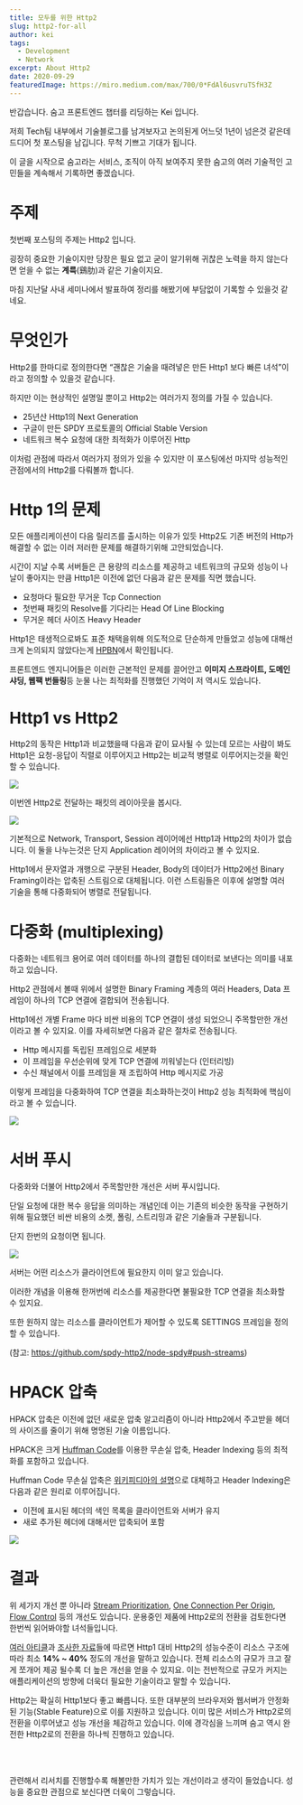 ```yaml
---
title: 모두를 위한 Http2
slug: http2-for-all
author: kei
tags:
  - Development
  - Network
excerpt: About Http2
date: 2020-09-29
featuredImage: https://miro.medium.com/max/700/0*FdAl6usvruTSfH3Z
---
```


반갑습니다. 숨고 프론트엔드 챕터를 리딩하는 Kei 입니다.

저희 Tech팀 내부에서 기술블로그를 남겨보자고 논의된게 어느덧 1년이 넘은것 같은데 드디어 첫 포스팅을 남깁니다. 무척 기쁘고 기대가 됩니다.

이 글을 시작으로 숨고라는 서비스, 조직이 아직 보여주지 못한 숨고의 여러 기술적인 고민들을 계속해서 기록하면 좋겠습니다.

# 주제

첫번째 포스팅의 주제는 Http2 입니다.

굉장히 중요한 기술이지만 당장은 필요 없고 굳이 알기위해 귀찮은 노력을 하지 않는다면 얻을 수 없는 **계륵**(鷄肋)과 같은 기술이지요.

마침 지난달 사내 세미나에서 발표하여 정리를 해봤기에 부담없이 기록할 수 있을것 같네요.

# 무엇인가

Http2를 한마디로 정의한다면 “괜찮은 기술을 때려넣은 만든 Http1 보다 빠른 녀석”이라고 정의할 수 있을것 같습니다.

하지만 이는 현상적인 설명일 뿐이고 Http2는 여러가지 정의를 가질 수 있습니다.

- 25년산 Http1의 Next Generation
- 구글이 만든 SPDY 프로토콜의 Official Stable Version
- 네트워크 복수 요청에 대한 최적화가 이루어진 Http

이처럼 관점에 따라서 여러가지 정의가 있을 수 있지만 이 포스팅에선 마지막 성능적인 관점에서의 Http2를 다뤄볼까 합니다.

# Http 1의 문제

모든 애플리케이션이 다음 릴리즈를 출시하는 이유가 있듯 Http2도 기존 버전의 Http가 해결할 수 없는 이러 저러한 문제를 해결하기위해 고안되었습니다.

시간이 지날 수록 서버들은 큰 용량의 리소스를 제공하고 네트워크의 규모와 성능이 나날이 좋아지는 만큼 Http1은 이전에 없던 다음과 같은 문제를 직면 했습니다.

- 요청마다 필요한 무거운 Tcp Connection
- 첫번째 패킷의 Resolve를 기다리는 Head Of Line Blocking
- 무거운 헤더 사이즈 Heavy Header

Http1은 태생적으로봐도 표준 채택을위해 의도적으로 단순하게 만들었고 성능에 대해선 크게 논의되지 않았다는게 <u>HPBN</u>에서 확인됩니다.

프론트엔드 엔지니어들은 이러한 근본적인 문제를 끌어안고 **이미지 스프라이트, 도메인샤딩, 웹팩 번들링**등 눈물 나는 최적화를 진행했던 기억이 저 역시도 있습니다.

# Http1 vs Http2

Http2의 동작은 Http1과 비교했을때 다음과 같이 묘사될 수 있는데 모르는 사람이 봐도 Http1은 요청-응답이 직렬로 이루어지고 Http2는 비교적 병렬로 이루어지는것을 확인할 수 있습니다.

![](https://miro.medium.com/max/700/0*FdAl6usvruTSfH3Z)

이번엔 Http2로 전달하는 패킷의 레이아웃을 봅시다.

![](https://miro.medium.com/max/700/0*JfQDeoy6vd7x3pJT)

기본적으로 Network, Transport, Session 레이어에선 Http1과 Http2의 차이가 없습니다. 이 둘을 나누는것은 단지 Application 레이어의 차이라고 볼 수 있지요.

Http1에서 문자열과 개행으로 구분된 Header, Body의 데이터가 Http2에선 Binary Framing이라는 압축된 스트림으로 대체됩니다. 이런 스트림들은 이후에 설명할 여러 기술을 통해 다중화되어 병렬로 전달됩니다.

# 다중화 (multiplexing)

다중화는 네트워크 용어로 여러 데이터를 하나의 결합된 데이터로 보낸다는 의미를 내포하고 있습니다.

Http2 관점에서 볼때 위에서 설명한 Binary Framing 계층의 여러 Headers, Data 프레임이 하나의 TCP 연결에 결합되어 전송됩니다.

Http1에선 개별 Frame 마다 비싼 비용의 TCP 연결이 생성 되었으니 주목할만한 개선이라고 볼 수 있지요. 이를 자세히보면 다음과 같은 절차로 전송됩니다.

- Http 메시지를 독립된 프레임으로 세분화
- 이 프레임을 우선순위에 맞게 TCP 연결에 끼워넣는다 (인터리빙)
- 수신 채널에서 이를 프레임을 재 조립하여 Http 메시지로 가공

이렇게 프레임을 다중화하여 TCP 연결을 최소화하는것이 Http2 성능 최적화에 핵심이라고 볼 수 있습니다.

![](https://miro.medium.com/max/700/1*BsKSsMU1ykK9jdylzYw3OA.png)

# 서버 푸시

다중화와 더불어 Http2에서 주목할만한 개선은 서버 푸시입니다.

단일 요청에 대한 복수 응답을 의미하는 개념인데 이는 기존의 비슷한 동작을 구현하기위해 필요했던 비싼 비용의 소켓, 폴링, 스트리밍과 같은 기술들과 구분됩니다.

단지 한번의 요청이면 됩니다.

![](https://miro.medium.com/max/700/1*vUUfLF_Ar5S7d-ifO3VZxQ.png)

서버는 어떤 리소스가 클라이언트에 필요한지 이미 알고 있습니다.

이러한 개념을 이용해 한꺼번에 리소스를 제공한다면 불필요한 TCP 연결을 최소화할 수 있지요.

또한 원하지 않는 리소스를 클라이언트가 제어할 수 있도록 SETTINGS 프레임을 정의할 수 있습니다.

(참고: https://github.com/spdy-http2/node-spdy#push-streams)

# HPACK 압축

HPACK 압축은 이전에 없던 새로운 압축 알고리즘이 아니라 Http2에서 주고받을 헤더의 사이즈를 줄이기 위해 명명된 기술 이름입니다.

HPACK은 크게 <u>Huffman Code</u>를 이용한 무손실 압축, Header Indexing 등의 최적화를 포함하고 있습니다.

Huffman Code 무손실 압축은 <u>위키피디아의 설명</u>으로 대체하고 Header Indexing은 다음과 같은 원리로 이루어집니다.

- 이전에 표시된 헤더의 색인 목록을 클라이언트와 서버가 유지
- 새로 추가된 헤더에 대해서만 압축되어 포함

![](https://miro.medium.com/max/700/0*P0mLUL-CC12MyFaq)

# 결과

위 세가지 개선 뿐 아니라 <u>Stream Prioritization</u>, <u>One Connection Per Origin</u>, <u>Flow Control</u> 등의 개선도 있습니다. 운용중인 제품에 Http2로의 전환을 검토한다면 한번씩 읽어봐야할 녀석들입니다.

<u>여러 아티클</u>과 <u>조사한 자료</u>들에 따르면 Http1 대비 Http2의 성능수준이 리소스 구조에 따라 최소 **14% ~ 40%** 정도의 개선을 말하고 있습니다. 전체 리소스의 규모가 크고 잘게 쪼개어 제공 될수록 더 높은 개선을 얻을 수 있지요. 이는 전반적으로 규모가 커지는 애플리케이션의 방향에 더욱더 필요한 기술이라고 말할 수 있습니다.

Http2는 확실히 Http1보다 좋고 빠릅니다. 또한 대부분의 브라우저와 웹서버가 안정화된 기능(Stable Feature)으로 이를 지원하고 있습니다. 이미 많은 서비스가 Http2로의 전환을 이루어냈고 성능 개선을 체감하고 있습니다. 이에 경각심을 느끼며 숨고 역시 완전한 Http2로의 전환을 하나씩 진행하고 있습니다.

<br>
<br>

관련해서 리서치를 진행할수록 해볼만한 가치가 있는 개선이라고 생각이 들었습니다. 성능을 중요한 관점으로 보신다면 더욱이 그렇습니다.
